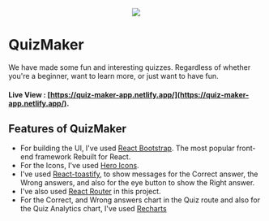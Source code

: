 <p align="center">
  <img src="https://i.ibb.co/kHJcHZH/readme-banner.png">
</p>

# QuizMaker

We have made some fun and interesting quizzes. Regardless of whether you're a beginner, want to learn more, or just want to have fun.

#### Live View : [https://quiz-maker-app.netlify.app/](https://quiz-maker-app.netlify.app/).

## Features of QuizMaker
 - For building the UI, I've used [React Bootstrap](https://react-bootstrap.github.io/). The most popular front-end framework Rebuilt for React.
 - For the Icons, I've used [Hero Icons](https://heroicons.com/).
 - I've used [React-toastify](https://fkhadra.github.io/react-toastify/introduction/), to show messages for the Correct answer, the Wrong answers, and also for the eye button to show the Right answer.
 - I've also used [React Router](https://reactrouter.com/en/main) in this project.
 - For the Correct, and Wrong answers chart in the Quiz route and also for the Quiz Analytics chart, I've used [Recharts](https://recharts.org/en-US/)